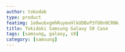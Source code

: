 ```yaml
---
author: tokodab
type: product
featimg: 1o0wubxgmhRuymxHlkUDBvP3fO0n0CRNk
title: Tokidoki Samsung Galaxy S9 Case
tags: [samsung, galaxy, s9]
category: [samsung]
---
```

